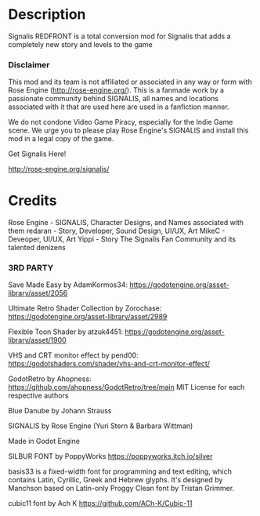 # Description
Signalis REDFRONT is a total conversion mod for Signalis that adds a completely new story and levels to the game

### Disclaimer
This mod and its team is not affiliated or associated in any way or form with Rose Engine (http://rose-engine.org/). This is a fanmade work by a passionate community behind SIGNALIS, all names and locations associated with it that are used here are used in a fanfiction manner. 

We do not condone Video Game Piracy, especially for the Indie Game scene. We urge you to please play Rose Engine's SIGNALIS and install this mod in a legal copy of the game. 

Get Signalis Here!

http://rose-engine.org/signalis/

# Credits
Rose Engine - SIGNALIS, Character Designs, and Names associated with them
redaran - Story, Developer, Sound Design, UI/UX, Art
MikeC - Deveoper, UI/UX, Art
Yippi - Story
The Signalis Fan Community and its talented denizens

### 3RD PARTY 
Save Made Easy by AdamKormos34: https://godotengine.org/asset-library/asset/2056

Ultimate Retro Shader Collection by Zorochase: https://godotengine.org/asset-library/asset/2989

Flexible Toon Shader by atzuk4451: https://godotengine.org/asset-library/asset/1900 

VHS and CRT monitor effect by pend00: https://godotshaders.com/shader/vhs-and-crt-monitor-effect/

GodotRetro by Ahopness: https://github.com/ahopness/GodotRetro/tree/main
MIT License for each respective authors

Blue Danube by Johann Strauss

SIGNALIS by Rose Engine (Yuri Stern & Barbara Wittman)

Made in Godot Engine

SILBUR FONT by PoppyWorks https://poppyworks.itch.io/silver

basis33 is a fixed-width font for programming and text editing, which contains Latin, Cyrillic, Greek and Hebrew glyphs. It's designed by Manchson based on Latin-only Proggy Clean font by Tristan Grimmer.

cubic11 font by Ach K https://github.com/ACh-K/Cubic-11